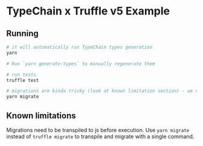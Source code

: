 # TypeChain x Truffle v5 Example

## Running

```sh
# it will automatically run TypeChain types generation
yarn

# Run `yarn generate-types` to manually regenerate them

# run tests
truffle test

# migrations are kinda tricky (look at known limitation section) - we need to transpile ts to js file (this is not a case for tests)
yarn migrate
```

## Known limitations

Migrations need to be transpiled to js before execution. Use `yarn migrate` instead of `truffle migrate` to transpile and migrate with a single command.

